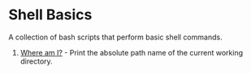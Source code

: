 # Shell Basics

A collection of bash scripts that perform basic shell commands.

1. [Where am I?](./0-current_working_directory) - Print the absolute path name of the current working directory.
